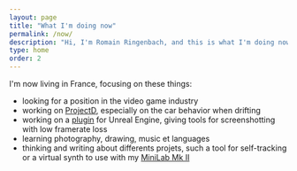 ```yaml
---
layout: page
title: "What I'm doing now"
permalink: /now/
description: "Hi, I'm Romain Ringenbach, and this is what I'm doing now."
type: home
order: 2
---
```


I'm now living in France, focusing on these things:

- looking for a position in the video game industry
- working on [ProjectD](/projectd), especially on the car behavior when drifting
- working on a [plugin](https://github.com/nealith/ScreenShotSceneCapture) for Unreal Engine, giving tools for screenshotting with low framerate loss
- learning photography, drawing, music et languages
- thinking and writing about differents projets, such a tool for self-tracking or a virtual synth to use with my [MiniLab Mk II](https://www.arturia.com/minilab-mkii)
